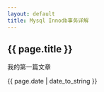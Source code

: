 ```yaml
---        
layout: default
title: Mysql Innodb事务详解
---
```


<h2>{{ page.title }}</h2>
<p>我的第一篇文章</p>
<p>{{ page.date | date_to_string }}</p>

